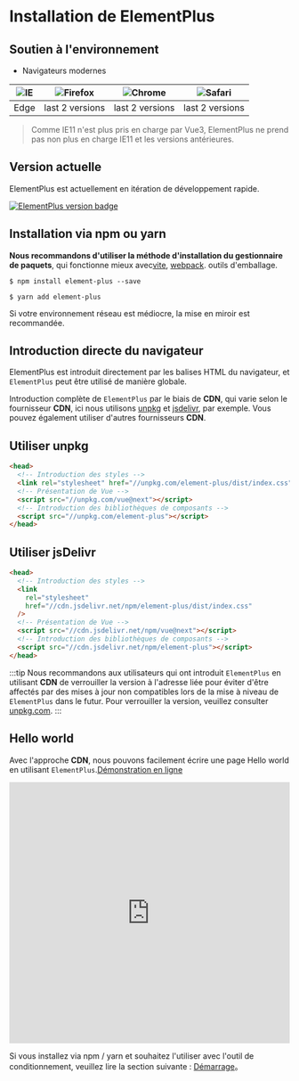 # Installation de ElementPlus

## Soutien à l'environnement

- Navigateurs modernes

| ![IE](https://cdn.jsdelivr.net/npm/@browser-logos/edge/edge_32x32.png) | ![Firefox](https://cdn.jsdelivr.net/npm/@browser-logos/firefox/firefox_32x32.png) | ![Chrome](https://cdn.jsdelivr.net/npm/@browser-logos/chrome/chrome_32x32.png) | ![Safari](https://cdn.jsdelivr.net/npm/@browser-logos/safari/safari_32x32.png) |
| ---------------------------------------------------------------------- | --------------------------------------------------------------------------------- | ------------------------------------------------------------------------------ | ------------------------------------------------------------------------------ |
| Edge                                                                   | last 2 versions                                                                   | last 2 versions                                                                | last 2 versions                                                                |

> Comme IE11 n'est plus pris en charge par Vue3, ElementPlus ne prend pas non plus
> en charge IE11 et les versions antérieures.

## Version actuelle

ElementPlus est actuellement en itération de développement rapide.

[![ElementPlus version badge](https://img.shields.io/npm/v/element-plus.svg?style=flat-square)](https://www.npmjs.org/package/element-plus)

## Installation via npm ou yarn

**Nous recommandons d'utiliser la méthode d'installation du gestionnaire
de paquets**, qui fonctionne mieux avec[vite](https://vitejs.dev), [webpack](https://webpack.js.org/).
outils d'emballage.

```shell
$ npm install element-plus --save
```

```shell
$ yarn add element-plus
```

Si votre environnement réseau est médiocre, la mise en miroir est recommandée.

## Introduction directe du navigateur

ElementPlus est introduit directement par les balises HTML du navigateur, et `ElementPlus` peut être utilisé de manière globale.

Introduction complète de `ElementPlus` par le biais de **CDN**, qui varie selon le fournisseur **CDN**, ici nous utilisons
[unpkg](https://unpkg.com) et [jsdelivr](https://jsdelivr.com), par exemple.
Vous pouvez également utiliser d'autres fournisseurs **CDN**.

## Utiliser unpkg

```html
<head>
  <!-- Introduction des styles -->
  <link rel="stylesheet" href="//unpkg.com/element-plus/dist/index.css" />
  <!-- Présentation de Vue -->
  <script src="//unpkg.com/vue@next"></script>
  <!-- Introduction des bibliothèques de composants -->
  <script src="//unpkg.com/element-plus"></script>
</head>
```

## Utiliser jsDelivr

```html
<head>
  <!-- Introduction des styles -->
  <link
    rel="stylesheet"
    href="//cdn.jsdelivr.net/npm/element-plus/dist/index.css"
  />
  <!-- Présentation de Vue -->
  <script src="//cdn.jsdelivr.net/npm/vue@next"></script>
  <!-- Introduction des bibliothèques de composants -->
  <script src="//cdn.jsdelivr.net/npm/element-plus"></script>
</head>
```

:::tip
Nous recommandons aux utilisateurs qui ont introduit `ElementPlus` en utilisant
**CDN** de verrouiller la version à l'adresse liée pour éviter d'être affectés
par des mises à jour non compatibles lors de la mise à niveau de `ElementPlus`
dans le futur. Pour verrouiller la version, veuillez consulter
[unpkg.com](https://unpkg.com).
:::

## Hello world

Avec l'approche **CDN**, nous pouvons facilement écrire une page Hello world en
utilisant `ElementPlus`.[Démonstration en ligne](https://codepen.io/iamkun/pen/YzWMaVr)

<iframe height="469" style="width: 100%;" scrolling="no" title="YzWMaVr" src="https://codepen.io/iamkun/embed/YzWMaVr?height=469&theme-id=light&default-tab=html,result" frameborder="no" loading="lazy" allowtransparency="true" allowfullscreen="true">
  See the Pen <a href='https://codepen.io/iamkun/pen/YzWMaVr'>YzWMaVr</a> by iamkun
  (<a href='https://codepen.io/iamkun'>@iamkun</a>) on <a href='https://codepen.io'>CodePen</a>.
</iframe>

Si vous installez via npm / yarn et souhaitez l'utiliser avec l'outil de conditionnement,
veuillez lire la section suivante : [Démarrage](/#/fr-FR/component/quickstart)。
